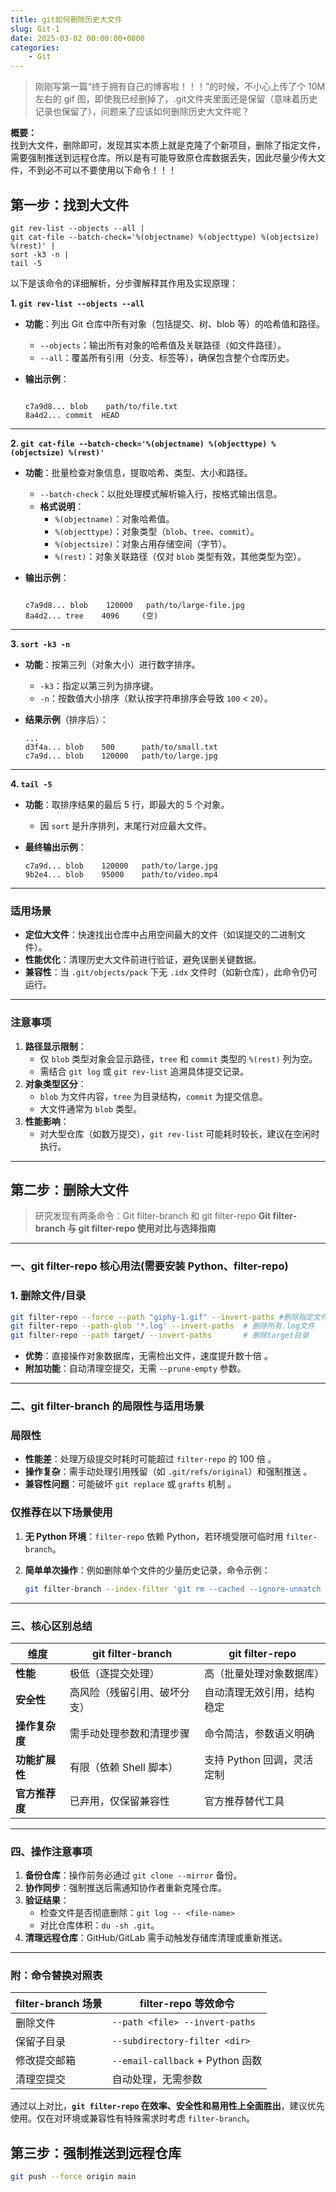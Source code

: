 ```yaml
---
title: git如何删除历史大文件
slug: Git-1
date: 2025-03-02 00:00:00+0800
categories:
    - Git
---
```


> 刚刚写第一篇“终于拥有自己的博客啦！！！”的时候，不小心上传了个 10M 左右的 gif 图，即使我已经删掉了，.git文件夹里面还是保留（意味着历史记录也保留了），问题来了应该如何删除历史大文件呢？

**概要：**  
找到大文件，删除即可，发现其实本质上就是克隆了个新项目，删除了指定文件，需要强制推送到远程仓库。所以是有可能导致原仓库数据丢失，因此尽量少传大文件，不到必不可以不要使用以下命令！！！

## 第一步：找到大文件

```Shell
git rev-list --objects --all | 
git cat-file --batch-check='%(objectname) %(objecttype) %(objectsize) %(rest)' | 
sort -k3 -n | 
tail -5
```

以下是该命令的详细解析，分步骤解释其作用及实现原理：

**1. `git rev-list --objects --all`**

- **功能**：列出 Git 仓库中所有对象（包括提交、树、blob 等）的哈希值和路径。
  - `--objects`：输出所有对象的哈希值及关联路径（如文件路径）。
  - `--all`：覆盖所有引用（分支、标签等），确保包含整个仓库历史。
- **输出示例**：
  
  ```text

  c7a9d8... blob    path/to/file.txt
  8a4d2... commit  HEAD
  ```

---

**2. `git cat-file --batch-check='%(objectname) %(objecttype) %(objectsize) %(rest)'`**

- **功能**：批量检查对象信息，提取哈希、类型、大小和路径。
  - `--batch-check`：以批处理模式解析输入行，按格式输出信息。
  - **格式说明**：
    - `%(objectname)`：对象哈希值。
    - `%(objecttype)`：对象类型（`blob`、`tree`、`commit`）。
    - `%(objectsize)`：对象占用存储空间（字节）。
    - `%(rest)`：对象关联路径（仅对 `blob` 类型有效，其他类型为空）。
- **输出示例**：
  
  ```text

  c7a9d8... blob    120000   path/to/large-file.jpg
  8a4d2... tree    4096     (空)
  ```

---

**3. `sort -k3 -n`**

- **功能**：按第三列（对象大小）进行数字排序。
  - `-k3`：指定以第三列为排序键。
  - `-n`：按数值大小排序（默认按字符串排序会导致 `100` < `20`）。
- **结果示例**（排序后）：
  
  ```text
  ...  
  d3f4a... blob    500      path/to/small.txt
  c7a9d... blob    120000   path/to/large.jpg
  ```

---

**4. `tail -5`**

- **功能**：取排序结果的最后 5 行，即最大的 5 个对象。
  - 因 `sort` 是升序排列，末尾行对应最大文件。
- **最终输出示例**：
  
  ```text
  c7a9d... blob    120000   path/to/large.jpg
  9b2e4... blob    95000    path/to/video.mp4
  ```

---

### 适用场景

- **定位大文件**：快速找出仓库中占用空间最大的文件（如误提交的二进制文件）。
- **性能优化**：清理历史大文件前进行验证，避免误删关键数据。
- **兼容性**：当 `.git/objects/pack` 下无 `.idx` 文件时（如新仓库），此命令仍可运行。

---

### 注意事项

1. **路径显示限制**：
   - 仅 `blob` 类型对象会显示路径，`tree` 和 `commit` 类型的 `%(rest)` 列为空。
   - 需结合 `git log` 或 `git rev-list` 追溯具体提交记录。
2. **对象类型区分**：
   - `blob` 为文件内容，`tree` 为目录结构，`commit` 为提交信息。
   - 大文件通常为 `blob` 类型。
3. **性能影响**：
   - 对大型仓库（如数万提交），`git rev-list` 可能耗时较长，建议在空闲时执行。

---

## 第二步：删除大文件

> 研究发现有两条命令：Git filter-branch 和 git filter-repo
**Git filter-branch 与 git filter-repo 使用对比与选择指南**
---

### 一、git filter-repo 核心用法(需要安装 Python、filter-repo)

### 1. 删除文件/目录

```bash
git filter-repo --force --path "giphy-1.gif" --invert-paths #删除指定文件
git filter-repo --path-glob '*.log' --invert-paths  # 删除所有.log文件
git filter-repo --path target/ --invert-paths       # 删除target目录
```

- **优势**：直接操作对象数据库，无需检出文件，速度提升数十倍 。  
- **附加功能**：自动清理空提交，无需 `--prune-empty` 参数。

---

### 二、git filter-branch 的局限性与适用场景

### 局限性

- **性能差**：处理万级提交时耗时可能超过 `filter-repo` 的 100 倍 。  
- **操作复杂**：需手动处理引用残留（如 `.git/refs/original`）和强制推送 。  
- **兼容性问题**：可能破坏 `git replace` 或 `grafts` 机制 。

### 仅推荐在以下场景使用

1. **无 Python 环境**：`filter-repo` 依赖 Python，若环境受限可临时用 `filter-branch`。  
2. **简单单次操作**：例如删除单个文件的少量历史记录，命令示例：  

   ```bash
   git filter-branch --index-filter 'git rm --cached --ignore-unmatch secret.txt' --prune-empty --tag-name-filter cat -- --all
   ```

---

### 三、核心区别总结

| **维度**          | **git filter-branch**               | **git filter-repo**               |
|--------------------|--------------------------------------|------------------------------------|
| **性能**           | 极低（逐提交处理）        | 高（批量处理对象数据库） |
| **安全性**         | 高风险（残留引用、破坏分支）   | 自动清理无效引用，结构稳定   |
| **操作复杂度**     | 需手动处理参数和清理步骤       | 命令简洁，参数语义明确       |
| **功能扩展性**     | 有限（依赖 Shell 脚本）        | 支持 Python 回调，灵活定制  |
| **官方推荐度**     | 已弃用，仅保留兼容性      | 官方推荐替代工具        |

---

### 四、操作注意事项

1. **备份仓库**：操作前务必通过 `git clone --mirror` 备份。  
2. **协作同步**：强制推送后需通知协作者重新克隆仓库。  
3. **验证结果**：  
   - 检查文件是否彻底删除：`git log -- <file-name>`  
   - 对比仓库体积：`du -sh .git`。  
4. **清理远程仓库**：GitHub/GitLab 需手动触发存储库清理或重新推送。

---

### 附：命令替换对照表

| **filter-branch 场景**       | **filter-repo 等效命令**              |
|------------------------------|---------------------------------------|
| 删除文件                     | `--path <file> --invert-paths`        |
| 保留子目录                   | `--subdirectory-filter <dir>`        |
| 修改提交邮箱                 | `--email-callback` + Python 函数      |
| 清理空提交                   | 自动处理，无需参数                    |

通过以上对比，**`git filter-repo` 在效率、安全性和易用性上全面胜出**，建议优先使用。仅在对环境或兼容性有特殊需求时考虑 `filter-branch`。

## 第三步：强制推送到远程仓库

```bash
git push --force origin main
```
